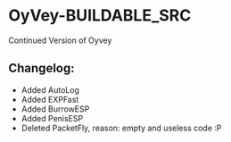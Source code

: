 # OyVey-BUILDABLE_SRC
Continued Version of Oyvey


## Changelog:

* Added AutoLog
* Added EXPFast
* Added BurrowESP
* Added PenisESP
* Deleted PacketFly, reason: empty and useless code :P
